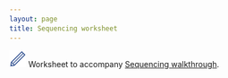 ```yaml
---
layout: page
title: Sequencing worksheet
---
```




<img src="pics/blue_pencil.png"> Worksheet to accompany [Sequencing walkthrough](4-0-sequencing).


